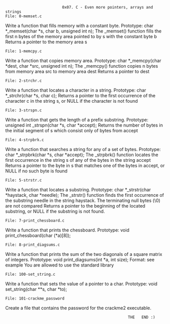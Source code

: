                              0x07. C - Even more pointers, arrays and strings
	File: 0-memset.c
Write a function that fills memory with a constant byte.
Prototype: char *_memset(char *s, char b, unsigned int n);
The _memset() function fills the first n bytes of the memory area pointed to by s with the constant byte b
Returns a pointer to the memory area s

	File: 1-memcpy.c
Write a function that copies memory area.
Prototype: char *_memcpy(char *dest, char *src, unsigned int n);
The _memcpy() function copies n bytes from memory area src to memory area dest
Returns a pointer to dest

	File: 2-strchr.c
Write a function that locates a character in a string.
Prototype: char *_strchr(char *s, char c);
Returns a pointer to the first occurrence of the character c in the string s, or NULL if the character is not found

	File: 3-strspn.c
Write a function that gets the length of a prefix substring.
Prototype: unsigned int _strspn(char *s, char *accept);
Returns the number of bytes in the initial segment of s which consist only of bytes from accept

	File: 4-strpbrk.c
Write a function that searches a string for any of a set of bytes.
Prototype: char *_strpbrk(char *s, char *accept);
The _strpbrk() function locates the first occurrence in the string s of any of the bytes in the string accept
Returns a pointer to the byte in s that matches one of the bytes in accept, or NULL if no such byte is found

	File: 5-strstr.c
Write a function that locates a substring.
Prototype: char *_strstr(char *haystack, char *needle);
The _strstr() function finds the first occurrence of the substring needle in the string haystack. The terminating null bytes (\0) are not compared
Returns a pointer to the beginning of the located substring, or NULL if the substring is not found.

	File: 7-print_chessboard.c
Write a function that prints the chessboard.
Prototype: void print_chessboard(char (*a)[8]);

	File: 8-print_diagsums.c
Write a function that prints the sum of the two diagonals of a square matrix of integers.
Prototype: void print_diagsums(int *a, int size);
Format: see example
You are allowed to use the standard library

	File: 100-set_string.c
Write a function that sets the value of a pointer to a char.
Prototype: void set_string(char **s, char *to);

	File: 101-crackme_password
Create a file that contains the password for the crackme2 executable.

                                                          THE   END :)
                                                          
